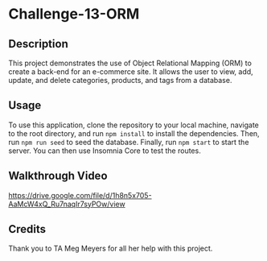 # Challenge-13-ORM

## Description

This project demonstrates the use of Object Relational Mapping (ORM) to create a back-end for an e-commerce site. It allows the user to view, add, update, and delete categories, products, and tags from a database.


## Usage

To use this application, clone the repository to your local machine, navigate to the root directory, and run `npm install` to install the dependencies. Then, run `npm run seed` to seed the database. Finally, run `npm start` to start the server. You can then use Insomnia Core to test the routes.

## Walkthrough Video

https://drive.google.com/file/d/1h8n5x705-AaMcW4xQ_Ru7naqIr7syPOw/view


## Credits

Thank you to TA Meg Meyers for all her help with this project.
